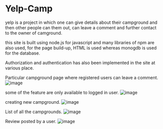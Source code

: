 # Yelp-Camp
yelp is a project in which one can give details about their campground and then other people can them out, can leave a comment and further contact to the owner of camground.

this site is built using node.js for javascript and many libraries of npm are also used,
for the page build-up, HTML is used whereas monogdb is used for the database.

Authorization and authentication has also been implemented in the site at various place.



Particular campground page where registered users can leave a comment.
![image](https://user-images.githubusercontent.com/80789344/149811844-0a7d09ca-376f-4aca-82cc-5e17d8258609.png)




some of the feature are only available to logged in user.
![image](https://user-images.githubusercontent.com/80789344/149812059-e37173f6-7fc5-4b1f-9dcf-a31a7b054023.png)




creating new campground.
![image](https://user-images.githubusercontent.com/80789344/155942782-a451465e-4b04-494d-bb19-4c3dd3d8bcae.png)



List of all the campgrounds.
![image](https://user-images.githubusercontent.com/80789344/155942872-c7a67955-19a8-44a8-a483-fe5a2af5154b.png)



Review posted by a user.
![image](https://user-images.githubusercontent.com/80789344/155942686-ddc24ffb-cfdd-4689-959c-2edc594d0597.png)






